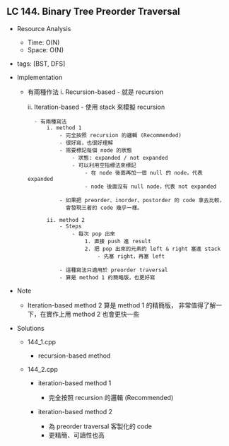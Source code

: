 ## LC 144. Binary Tree Preorder Traversal
- Resource Analysis
    - Time: O(N)
    - Space: O(N)

- tags: [BST, DFS]

- Implementation
    - 有兩種作法
        i.  Recursion-based
            - 就是 recursion

        ii. Iteration-based
            - 使用 stack 來模擬 recursion
             
            - 有兩種寫法 
                i. method 1 
                    - 完全按照 recursion 的邏輯 (Recommended)
                    - 很好寫，也很好理解
                    - 需要標記每個 node 的狀態
                        - 狀態: expanded / not expanded
                        - 可以利用空指標法來標記
                            - 在 node 後面再加一個 null 的 node，代表 expanded
                            - node 後面沒有 null node，代表 not expanded

                    - 如果把 preorder、inorder、postorder 的 code 拿去比較，
                      會發現三者的 code 幾乎一樣。

                ii. method 2 
                    - Steps
                        - 每次 pop 出來
                            1. 直接 push 進 result  
                            2. 把 pop 出來的元素的 left & right 塞進 stack
                                - 先塞 right，再塞 left
                     
                    - 這種寫法只適用於 preorder traversal
                    - 算是 method 1 的簡略版，也更好寫

- Note
    - Iteration-based method 2 算是 method 1 的精簡版，
      非常值得了解一下，在實作上用 method 2 也會更快一些 

- Solutions
    - 144_1.cpp
        - recursion-based method    

    - 144_2.cpp
        - iteration-based method 1
            - 完全按照 recursion 的邏輯 (Recommended)
        
        - iteration-based method 2
            - 為 preorder traversal 客製化的 code 
            - 更精簡、可讀性也高
